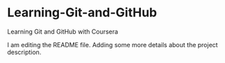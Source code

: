 # Learning-Git-and-GitHub
Learning Git and GitHub with Coursera

I am editing the README file. Adding some more details about the project description.

